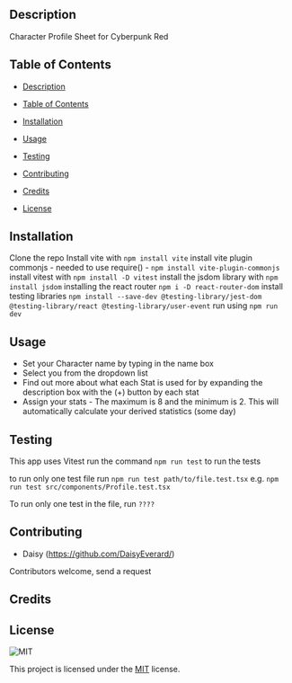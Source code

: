 ## Description

Character Profile Sheet for Cyberpunk Red

<!-- [Link to deployed site]() -->

## Table of Contents

- [Description](#description)

- [Table of Contents](#table-of-contents)

- [Installation](#installation)

- [Usage](#usage)

- [Testing](#testing)

- [Contributing](#contributing)

- [Credits](#credits)

- [License](#license)

## Installation

Clone the repo
Install vite with `npm install vite`
install vite plugin commonjs - needed to use require() - `npm install vite-plugin-commonjs`
install vitest with `npm install -D vitest`
install the jsdom library with `npm install jsdom`
installing the react router `npm i -D react-router-dom`
install testing libraries
`npm install --save-dev @testing-library/jest-dom @testing-library/react @testing-library/user-event`
run using `npm run dev`

## Usage

- Set your Character name by typing in the name box
- Select you from the dropdown list
- Find out more about what each Stat is used for by expanding the description box with the (+) button by each stat
- Assign your stats - The maximum is 8 and the minimum is 2.
  This will automatically calculate your derived statistics (some day)

## Testing

This app uses Vitest
run the command `npm run test` to run the tests

to run only one test file run `npm run test path/to/file.test.tsx`
e.g. `npm run test src/components/Profile.test.tsx`

To run only one test in the file, run `????`

## Contributing

- Daisy (https://github.com/DaisyEverard/)

Contributors welcome, send a request

## Credits

## License

![MIT](https://img.shields.io/badge/License-MIT-brightgreen.svg)

This project is licensed under the [MIT](https://opensource.org/licenses/MIT) license.
